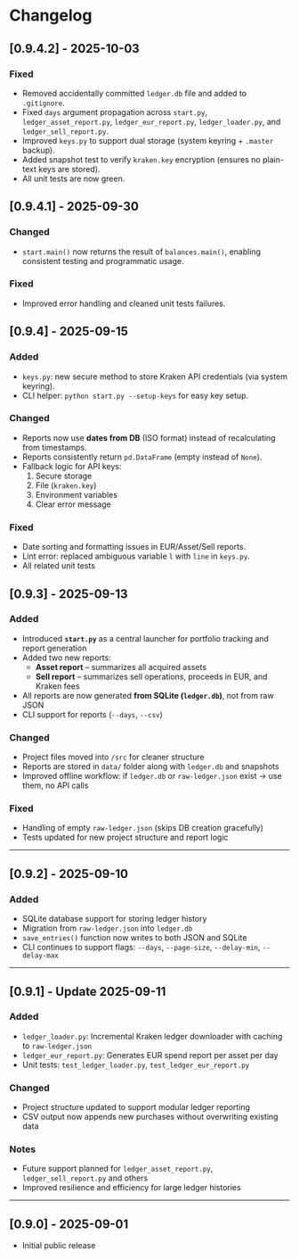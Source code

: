 # Changelog

## [0.9.4.2] - 2025-10-03
### Fixed
- Removed accidentally committed `ledger.db` file and added to `.gitignore`.
- Fixed `days` argument propagation across `start.py`, `ledger_asset_report.py`, `ledger_eur_report.py`, `ledger_loader.py`, and `ledger_sell_report.py`.
- Improved `keys.py` to support dual storage (system keyring + `.master` backup).
- Added snapshot test to verify `kraken.key` encryption (ensures no plain-text keys are stored).
- All unit tests are now green.


## [0.9.4.1] - 2025-09-30
### Changed
- `start.main()` now returns the result of `balances.main()`, enabling consistent testing and programmatic usage.

### Fixed
- Improved error handling and cleaned unit tests failures.


## [0.9.4] - 2025-09-15

### Added
- `keys.py`: new secure method to store Kraken API credentials (via system keyring).
- CLI helper: `python start.py --setup-keys` for easy key setup.

### Changed
- Reports now use **dates from DB** (ISO format) instead of recalculating from timestamps.
- Reports consistently return `pd.DataFrame` (empty instead of `None`).
- Fallback logic for API keys:
  1. Secure storage
  2. File (`kraken.key`)
  3. Environment variables
  4. Clear error message

### Fixed
- Date sorting and formatting issues in EUR/Asset/Sell reports.
- Lint error: replaced ambiguous variable `l` with `line` in `keys.py`.
- All related unit tests


## [0.9.3] - 2025-09-13
### Added
- Introduced **`start.py`** as a central launcher for portfolio tracking and report generation
- Added two new reports:
  - **Asset report** – summarizes all acquired assets
  - **Sell report** – summarizes sell operations, proceeds in EUR, and Kraken fees
- All reports are now generated **from SQLite (`ledger.db`)**, not from raw JSON
- CLI support for reports (`--days`, `--csv`)

### Changed
- Project files moved into `/src` for cleaner structure
- Reports are stored in `data/` folder along with `ledger.db` and snapshots
- Improved offline workflow: if `ledger.db` or `raw-ledger.json` exist → use them, no API calls

### Fixed
- Handling of empty `raw-ledger.json` (skips DB creation gracefully)
- Tests updated for new project structure and report logic

---

## [0.9.2] - 2025-09-10
### Added
- SQLite database support for storing ledger history
- Migration from `raw-ledger.json` into `ledger.db`
- `save_entries()` function now writes to both JSON and SQLite
- CLI continues to support flags: `--days`, `--page-size`, `--delay-min`, `--delay-max`

---

## [0.9.1] - Update 2025-09-11

### Added
- `ledger_loader.py`: Incremental Kraken ledger downloader with caching to `raw-ledger.json`
- `ledger_eur_report.py`: Generates EUR spend report per asset per day
- Unit tests: `test_ledger_loader.py`, `test_ledger_eur_report.py`

### Changed
- Project structure updated to support modular ledger reporting
- CSV output now appends new purchases without overwriting existing data

### Notes
- Future support planned for `ledger_asset_report.py`, `ledger_sell_report.py` and others
- Improved resilience and efficiency for large ledger histories

---

## [0.9.0] - 2025-09-01
- Initial public release
